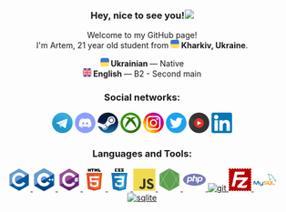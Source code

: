 <h3 align="center">Hey, nice to see you!<img src="https://raw.githubusercontent.com/MartinHeinz/MartinHeinz/master/wave.gif" width="36"/></h3>
<p align="center">Welcome to my GitHub page!<br>
    I'm Artem, 21 year old student from <a href="https://en.wikipedia.org/wiki/Kharkiv" target="_blank"><img src="https://raw.githubusercontent.com/ArtemYo8283/ArtemYo/d7daf50025e6285e161fbb679061ba3e5d53e013/Images/ukraine.svg" width="15"/></a><b> Kharkiv, Ukraine</b>.</p>
<p align="center">
    <a href="https://en.wikipedia.org/wiki/Ukrainian_language" target="_blank"><img src="https://raw.githubusercontent.com/ArtemYo8283/ArtemYo/d7daf50025e6285e161fbb679061ba3e5d53e013/Images/ukraine.svg" width="15"/></a><b> Ukrainian </b>— Native<br>
    <a href="https://en.wikipedia.org/wiki/English_language" target="_blank"><img src="https://raw.githubusercontent.com/ArtemYo8283/ArtemYo/d7daf50025e6285e161fbb679061ba3e5d53e013/Images/united-kingdom.svg" width="15"/></a><b> English </b>— B2 - Second main<br>
</p>
<h3 align="center">Social networks:</h3>
<p align="center">
    <a href="https://t.me/bndrartem" target="_blank"><img src="https://raw.githubusercontent.com/ArtemYo8283/ArtemYo/d7daf50025e6285e161fbb679061ba3e5d53e013/Images/Telegram_logo.svg" width="36"/></a>
   <a href="https://discord.gg/yT3bkAp3Ez" target="_blank"><img src="https://raw.githubusercontent.com/ArtemYo8283/ArtemYo/d7daf50025e6285e161fbb679061ba3e5d53e013/Images/discord.svg" width="36"/></a>
    <a href="https://steamcommunity.com/id/ArtemYo/" target="_blank"><img src="https://raw.githubusercontent.com/ArtemYo8283/ArtemYo/d7daf50025e6285e161fbb679061ba3e5d53e013/Images/Steam_icon_logo.svg" width="36"/></a>
    <a href="https://account.xbox.com/ru-ru/profile?gamertag=ArtemYo8283" target="_blank"><img src="https://raw.githubusercontent.com/ArtemYo8283/ArtemYo/d7daf50025e6285e161fbb679061ba3e5d53e013/Images/xbox.svg" width="36"/></a>
    <a href="https://www.instagram.com/bndr_artem/" target="_blank"><img src="https://raw.githubusercontent.com/ArtemYo8283/ArtemYo/d7daf50025e6285e161fbb679061ba3e5d53e013/Images/instagram.svg" width="36"/></a>
    <a href="https://twitter.com/YT_Artem_Yo" target="_blank"><img src="https://raw.githubusercontent.com/ArtemYo8283/ArtemYo/d7daf50025e6285e161fbb679061ba3e5d53e013/Images/twitter.svg" width="36"/></a>
    <a href="https://music.youtube.com/playlist?list=PL5z3n0enBrJqkksDPlVdKwHQJ-jCTT9PV&feature=share" target="_blank"><img src="https://raw.githubusercontent.com/ArtemYo8283/ArtemYo/3fbc893cced897bf39531f1fbffb5fe603e42ce6/Images/Youtube_Music.svg" width="36"/></a>
    <a href="https://www.linkedin.com/in/bndr-artem" target="_blank"><img src="https://raw.githubusercontent.com/ArtemYo8283/ArtemYo/d7daf50025e6285e161fbb679061ba3e5d53e013/Images/linkedin.svg" width="36"/></a>
</p>
</p>
<h3 align="center">Languages and Tools:</h3>
<p align="center">
    <a href="https://www.cprogramming.com/" target="_blank" rel="noreferrer"> <img src="https://raw.githubusercontent.com/devicons/devicon/master/icons/c/c-original.svg" alt="c" width="40" height="40"/> </a>
    <a href="https://www.w3schools.com/cpp/" target="_blank" rel="noreferrer"> <img src="https://raw.githubusercontent.com/devicons/devicon/master/icons/cplusplus/cplusplus-original.svg" alt="cplusplus" width="40" height="40"/> </a>
    <a href="https://www.w3schools.com/cs/" target="_blank" rel="noreferrer"> <img src="https://raw.githubusercontent.com/devicons/devicon/master/icons/csharp/csharp-original.svg" alt="csharp" width="40" height="40"/> </a>
    <a href="https://www.w3.org/html/" target="_blank" rel="noreferrer"> <img src="https://raw.githubusercontent.com/devicons/devicon/master/icons/html5/html5-original-wordmark.svg" alt="html5" width="40" height="40"/> </a>
    <a href="https://www.w3schools.com/css/" target="_blank" rel="noreferrer"> <img src="https://raw.githubusercontent.com/devicons/devicon/master/icons/css3/css3-original-wordmark.svg" alt="css3" width="40" height="40"/> </a>
    <a href="https://developer.mozilla.org/en-US/docs/Web/JavaScript" target="_blank" rel="noreferrer"> <img src="https://raw.githubusercontent.com/devicons/devicon/master/icons/javascript/javascript-original.svg" alt="javascript" width="40" height="40"/> </a>
    <a href="https://nodejs.org" target="_blank" rel="noreferrer"> <img src="https://github.com/devicons/devicon/blob/1119b9f84c0290e0f0b38982099a2bd027a48bf1/icons/nodejs/nodejs-plain.svg" alt="nodejs" width="40" height="40"/> </a>
    <a href="https://www.php.net/manual/ru/intro-whatis.php" target="_blank" rel="noreferrer"> <img src="https://github.com/devicons/devicon/blob/1119b9f84c0290e0f0b38982099a2bd027a48bf1/icons/php/php-plain.svg" alt="php" width="40" height="40"/> </a>
    <a href="https://git-scm.com/" target="_blank" rel="noreferrer"> <img src="https://www.vectorlogo.zone/logos/git-scm/git-scm-icon.svg" alt="git" width="40" height="40"/> </a>
    <a href="https://filezilla-project.org/" target="_blank" rel="noreferrer"> <img src="https://github.com/devicons/devicon/blob/1119b9f84c0290e0f0b38982099a2bd027a48bf1/icons/filezilla/filezilla-plain.svg" alt="file_zilla" width="40" height="40"/> </a>
    <a href="https://www.mysql.com/" target="_blank" rel="noreferrer"> <img src="https://raw.githubusercontent.com/devicons/devicon/master/icons/mysql/mysql-original-wordmark.svg" alt="mysql" width="40" height="40"/> </a>
    <a href="https://www.sqlite.org/" target="_blank" rel="noreferrer"> <img src="https://www.vectorlogo.zone/logos/sqlite/sqlite-icon.svg" alt="sqlite" width="40" height="40"/> </a>
</p>
